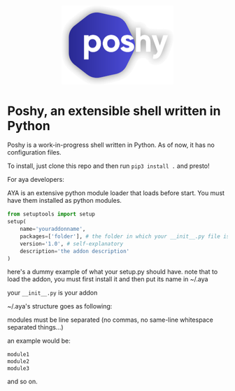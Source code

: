 <p align="center">
	<img title="Poshy" alt="Poshy" src="images/poshy-logo-shadowed.png" width="256">
	<h1>Poshy, an extensible shell written in Python</h1>
</p>

Poshy is a work-in-progress shell written in Python. As of now, it has no configuration files.

To install, just clone this repo and then run `pip3 install .` and presto!

For aya developers:

AYA is an extensive python module loader that loads before start. You must have them installed as python modules.
```python
from setuptools import setup
setup(
    name='youraddonname',
    packages=['folder'], # the folder in which your __init__.py file is stored in, also must be your addon name
    version='1.0', # self-explanatory
    description='the addon description'
)
```
here's a dummy example of what your setup.py should have. note that to load the addon, you must first install it and then put its name in ~/.aya

your `__init__.py` is your addon

~/.aya's structure goes as following:

modules must be line separated (no commas, no same-line whitespace separated things...)

an example would be:

```
module1
module2
module3
```
and so on.